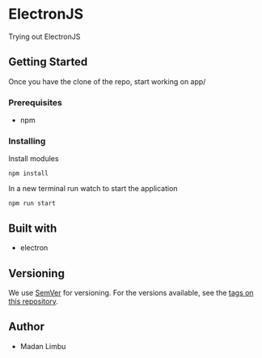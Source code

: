 # ElectronJS

Trying out ElectronJS

## Getting Started

Once you have the clone of the repo, start working on app/

### Prerequisites

- npm

### Installing

Install modules
```
npm install
```

In a new terminal run watch to start the application
```
npm run start
```

## Built with

- electron

## Versioning

We use [SemVer](https://semver.org/) for versioning. For the versions available, see the [tags on this repository](https://github.com/madan95/dockerTemple/tags).


## Author
- Madan Limbu
